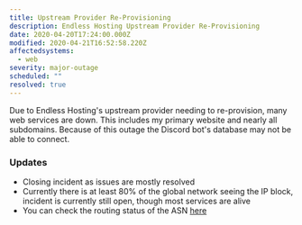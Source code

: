 ```yaml
---
title: Upstream Provider Re-Provisioning
description: Endless Hosting Upstream Provider Re-Provisioning
date: 2020-04-20T17:24:00.000Z
modified: 2020-04-21T16:52:58.220Z
affectedsystems:
  - web
severity: major-outage
scheduled: ""
resolved: true
---
```

Due to Endless Hosting's upstream provider needing to re-provision, many web services are down. This includes my primary website and nearly all subdomains. Because of this outage the Discord bot's database may not be able to connect.

### Updates
* Closing incident as issues are mostly resolved
* Currently there is at least 80% of the global network seeing the IP block, incident is currently still open, though most services are alive
* You can check the routing status of the ASN [here](https://stat.ripe.net/185.86.231.0%20-%20185.86.231.255?sourceapp=ripedb#tabId=routing)

<!--- language code: en -->